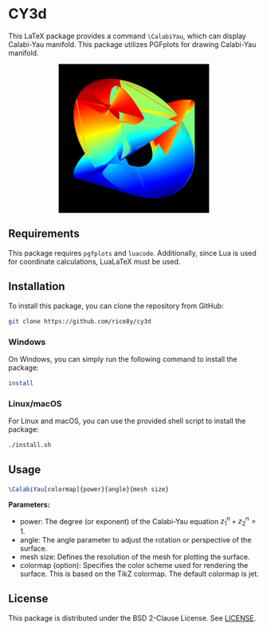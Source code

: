 # CY3d

This LaTeX package provides a command `\CalabiYau`, which can display Calabi-Yau manifold. This package utilizes PGFplots for drawing Calabi-Yau manifold.

<p align="center" width="100%">
    <img src="tests/cy_jet.png" style="display: block; margin: auto; width: 60%; height: auto;">
</p>

## Requirements

This package requires `pgfplots` and `luacode`. Additionally, since Lua is used for coordinate calculations, LuaLaTeX must be used.

## Installation

To install this package, you can clone the repository from GitHub:

```bash
git clone https://github.com/rice8y/cy3d
```

### Windows

On Windows, you can simply run the following command to install the package:

```bash
install
```

### Linux/macOS

For Linux and macOS, you can use the provided shell script to install the package:

```bash
./install.sh
```

## Usage

```tex
\CalabiYau[colormap]{power}{angle}{mesh size}
```

**Parameters:**

 - power: The degree (or exponent) of the Calabi-Yau equation $z_{1}^{n} + z_{2}^{n}=1$.
 - angle: The angle parameter to adjust the rotation or perspective of the surface.
 - mesh size: Defines the resolution of the mesh for plotting the surface.
 - colormap (option): Specifies the color scheme used for rendering the surface. This is based on the TikZ colormap. The default colormap is jet.

## License

This package is distributed under the BSD 2-Clause License. See [LICENSE](LICENSE).